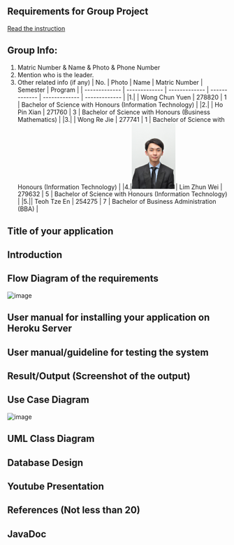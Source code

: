 ## Requirements for Group Project
[Read the instruction](https://github.com/STIW3054-A221/class-activity-soc/blob/main/GroupProject.md)

## Group Info:
1. Matric Number & Name & Photo & Phone Number
1. Mention who is the leader.
1. Other related info (if any)
| No. | Photo | Name | Matric Number  | Semester  | Program  |
| ------------- | ------------- | ------------- | ------------- | ------------- | ------------- |
|1.|<img src="" width=100> | Wong Chun Yuen | 278820 | 1 | Bachelor of Science with Honours (Information Technology) |
|2.|<img src= "" width=100> | Ho Pin Xian  | 271760  | 3 | Bachelor of Science with Honours (Business Mathematics)  |
|3.|<img src= "" width=100>  | Wong Re Jie | 277741 | 1 | Bachelor of Science with Honours (Information Technology) |
|4.|<img src= "images/zhun wei.JPG" width=100>| Lim Zhun Wei | 279632  | 5 | Bachelor of Science with Honours (Information Technology)  |
|5.|<img src= "" width=100>| Teoh Tze En  | 254275  | 7 | Bachelor of Business Administration (BBA) |

## Title of your application
## Introduction
## Flow Diagram of the requirements
![image](https://user-images.githubusercontent.com/73087918/201609578-53778479-85ee-4668-a786-b1b7467b81fd.png)

## User manual for installing your application on Heroku Server
## User manual/guideline for testing the system
## Result/Output (Screenshot of the output)
## Use Case Diagram
![image](https://user-images.githubusercontent.com/73087918/201609653-8274050a-81b4-4f53-a7f3-3c5bc3708d61.png)

## UML Class Diagram
## Database Design
## Youtube Presentation
## References (Not less than 20)
## JavaDoc
